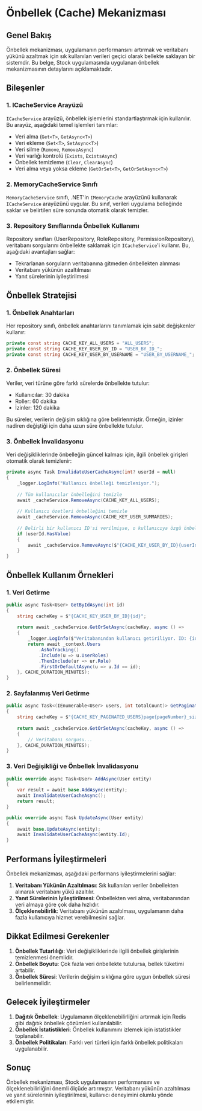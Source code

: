 # Önbellek (Cache) Mekanizması

## Genel Bakış

Önbellek mekanizması, uygulamanın performansını artırmak ve veritabanı yükünü azaltmak için sık kullanılan verileri geçici olarak bellekte saklayan bir sistemdir. Bu belge, Stock uygulamasında uygulanan önbellek mekanizmasının detaylarını açıklamaktadır.

## Bileşenler

### 1. ICacheService Arayüzü

`ICacheService` arayüzü, önbellek işlemlerini standartlaştırmak için kullanılır. Bu arayüz, aşağıdaki temel işlemleri tanımlar:

- Veri alma (`Get<T>`, `GetAsync<T>`)
- Veri ekleme (`Set<T>`, `SetAsync<T>`)
- Veri silme (`Remove`, `RemoveAsync`)
- Veri varlığı kontrolü (`Exists`, `ExistsAsync`)
- Önbellek temizleme (`Clear`, `ClearAsync`)
- Veri alma veya yoksa ekleme (`GetOrSet<T>`, `GetOrSetAsync<T>`)

### 2. MemoryCacheService Sınıfı

`MemoryCacheService` sınıfı, .NET'in `IMemoryCache` arayüzünü kullanarak `ICacheService` arayüzünü uygular. Bu sınıf, verileri uygulama belleğinde saklar ve belirtilen süre sonunda otomatik olarak temizler.

### 3. Repository Sınıflarında Önbellek Kullanımı

Repository sınıfları (UserRepository, RoleRepository, PermissionRepository), veritabanı sorgularını önbellekte saklamak için `ICacheService`'i kullanır. Bu, aşağıdaki avantajları sağlar:

- Tekrarlanan sorguların veritabanına gitmeden önbellekten alınması
- Veritabanı yükünün azaltılması
- Yanıt sürelerinin iyileştirilmesi

## Önbellek Stratejisi

### 1. Önbellek Anahtarları

Her repository sınıfı, önbellek anahtarlarını tanımlamak için sabit değişkenler kullanır:

```csharp
private const string CACHE_KEY_ALL_USERS = "ALL_USERS";
private const string CACHE_KEY_USER_BY_ID = "USER_BY_ID_";
private const string CACHE_KEY_USER_BY_USERNAME = "USER_BY_USERNAME_";
```

### 2. Önbellek Süresi

Veriler, veri türüne göre farklı sürelerde önbellekte tutulur:

- Kullanıcılar: 30 dakika
- Roller: 60 dakika
- İzinler: 120 dakika

Bu süreler, verilerin değişim sıklığına göre belirlenmiştir. Örneğin, izinler nadiren değiştiği için daha uzun süre önbellekte tutulur.

### 3. Önbellek İnvalidasyonu

Veri değişikliklerinde önbelleğin güncel kalması için, ilgili önbellek girişleri otomatik olarak temizlenir:

```csharp
private async Task InvalidateUserCacheAsync(int? userId = null)
{
    _logger.LogInfo("Kullanıcı önbelleği temizleniyor.");
    
    // Tüm kullanıcılar önbelleğini temizle
    await _cacheService.RemoveAsync(CACHE_KEY_ALL_USERS);
    
    // Kullanıcı özetleri önbelleğini temizle
    await _cacheService.RemoveAsync(CACHE_KEY_USER_SUMMARIES);
    
    // Belirli bir kullanıcı ID'si verilmişse, o kullanıcıya özgü önbelleği temizle
    if (userId.HasValue)
    {
        await _cacheService.RemoveAsync($"{CACHE_KEY_USER_BY_ID}{userId.Value}");
    }
}
```

## Önbellek Kullanım Örnekleri

### 1. Veri Getirme

```csharp
public async Task<User> GetByIdAsync(int id)
{
    string cacheKey = $"{CACHE_KEY_USER_BY_ID}{id}";
    
    return await _cacheService.GetOrSetAsync(cacheKey, async () => 
    {
        _logger.LogInfo($"Veritabanından kullanıcı getiriliyor. ID: {id}");
        return await _context.Users
            .AsNoTracking()
            .Include(u => u.UserRoles)
            .ThenInclude(ur => ur.Role)
            .FirstOrDefaultAsync(u => u.Id == id);
    }, CACHE_DURATION_MINUTES);
}
```

### 2. Sayfalanmış Veri Getirme

```csharp
public async Task<(IEnumerable<User> users, int totalCount)> GetPaginatedUsersAsync(int pageNumber, int pageSize, string searchTerm = null, string sortBy = null, bool ascending = true)
{
    string cacheKey = $"{CACHE_KEY_PAGINATED_USERS}page{pageNumber}_size{pageSize}_search{searchTerm ?? "none"}_sort{sortBy ?? "none"}_{ascending}";
    
    return await _cacheService.GetOrSetAsync(cacheKey, async () => 
    {
        // Veritabanı sorgusu...
    }, CACHE_DURATION_MINUTES);
}
```

### 3. Veri Değişikliği ve Önbellek İnvalidasyonu

```csharp
public override async Task<User> AddAsync(User entity)
{
    var result = await base.AddAsync(entity);
    await InvalidateUserCacheAsync();
    return result;
}

public override async Task UpdateAsync(User entity)
{
    await base.UpdateAsync(entity);
    await InvalidateUserCacheAsync(entity.Id);
}
```

## Performans İyileştirmeleri

Önbellek mekanizması, aşağıdaki performans iyileştirmelerini sağlar:

1. **Veritabanı Yükünün Azaltılması**: Sık kullanılan veriler önbellekten alınarak veritabanı yükü azaltılır.
2. **Yanıt Sürelerinin İyileştirilmesi**: Önbellekten veri alma, veritabanından veri almaya göre çok daha hızlıdır.
3. **Ölçeklenebilirlik**: Veritabanı yükünün azaltılması, uygulamanın daha fazla kullanıcıya hizmet verebilmesini sağlar.

## Dikkat Edilmesi Gerekenler

1. **Önbellek Tutarlılığı**: Veri değişikliklerinde ilgili önbellek girişlerinin temizlenmesi önemlidir.
2. **Önbellek Boyutu**: Çok fazla veri önbellekte tutulursa, bellek tüketimi artabilir.
3. **Önbellek Süresi**: Verilerin değişim sıklığına göre uygun önbellek süresi belirlenmelidir.

## Gelecek İyileştirmeler

1. **Dağıtık Önbellek**: Uygulamanın ölçeklenebilirliğini artırmak için Redis gibi dağıtık önbellek çözümleri kullanılabilir.
2. **Önbellek İstatistikleri**: Önbellek kullanımını izlemek için istatistikler toplanabilir.
3. **Önbellek Politikaları**: Farklı veri türleri için farklı önbellek politikaları uygulanabilir.

## Sonuç

Önbellek mekanizması, Stock uygulamasının performansını ve ölçeklenebilirliğini önemli ölçüde artırmıştır. Veritabanı yükünün azaltılması ve yanıt sürelerinin iyileştirilmesi, kullanıcı deneyimini olumlu yönde etkilemiştir. 